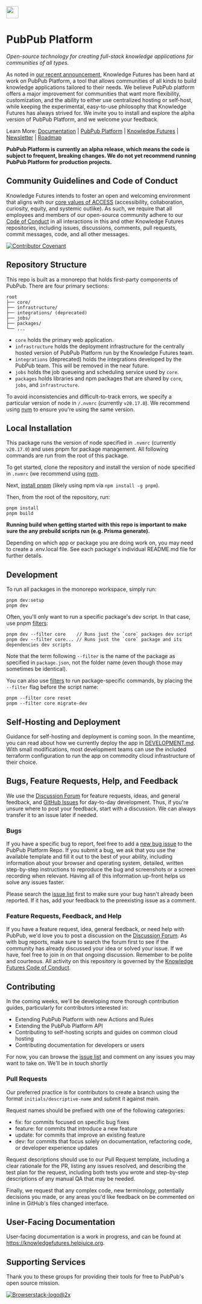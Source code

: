 <img src="./core/app/icon.svg" width="32px">

# PubPub Platform

_Open-source technology for creating full-stack knowledge applications for communities of all types._

As noted in [our recent announcement](https://www.knowledgefutures.org/updates/pubpub-platform/), Knowledge Futures has been hard at work on PubPub Platform, a tool that allows communities of all kinds to build knowledge applications tailored to their needs. We believe PubPub platform offers a major improvement for communities that want more flexibility, customization, and the ability to either use centralized hosting or self-host, while keeping the experimental, easy-to-use philosophy that Knowledge Futures has always strived for. We invite you to install and explore the alpha version of PubPub Platform, and we welcome your feedback.

Learn More:
[Documentation](https://knowledgefutures.helpjuice.com) | [PubPub Platform](https://knowledgefutures.org/pubpub) | [Knowledge Futures](https://www.knowledgefutures.org/) | [Newsletter](https://pubpub.us5.list-manage.com/subscribe?u=9b9b78707f3dd62d0d47ec03d&id=be26e45660) | [Roadmap](https://github.com/orgs/pubpub/projects/46/views/1)

**PubPub Platform is currently an alpha release, which means the code is subject to frequent, breaking changes. We do not yet recommend running PubPub Platform for production projects.** 

## Community Guidelines and Code of Conduct
Knowledge Futures intends to foster an open and welcoming environment that aligns with our [core values of ACCESS](https://notes.knowledgefutures.org/pub/cqih29xa#our-values-access) (accessibility, collaboration, curiosity, equity, and systemic outlike). As such, we require that all employees and members of our open-source community adhere to our [Code of Conduct](https://github.com/knowledgefutures/general/blob/master/CODE_OF_CONDUCT.md) in all interactions in this and other Knowledge Futures repositories, including issues, discussions, comments, pull requests, commit messages, code, and all other messages.

[![Contributor Covenant](https://img.shields.io/badge/Contributor%20Covenant-v2.0%20adopted-ff69b4.svg)](https://github.com/knowledgefutures/general/blob/master/CODE_OF_CONDUCT.md)

## Repository Structure
This repo is built as a monorepo that holds first-party components of PubPub. There are four primary sections:

```
root
├── core/
├── infrastructure/ 
├── integrations/ (deprecated)
├── jobs/
├── packages/
└── ...
```

-   `core` holds the primary web application.
-   `infrastructure` holds the deployment infrastructure for the centrally hosted version of PubPub Platform run by the Knowledge Futures team.
-   `integrations` (deprecated) holds the integrations developed by the PubPub team. This will be removed in the near future.
-   `jobs` holds the job queueing and scheduling service used by `core`.
-   `packages` holds libraries and npm packages that are shared by `core`, `jobs`, and `infrastructure`.

To avoid inconsistencies and difficult-to-track errors, we specify a particular version of node in `/.nvmrc` (currently `v20.17.0`). We recommend using [nvm](https://github.com/nvm-sh/nvm) to ensure you're using the same version.

## Local Installation
This package runs the version of node specified in `.nvmrc` (currently `v20.17.0`) and uses pnpm for package management. All following commands are run from the root of this package.

To get started, clone the repository and install the version of node specified in `.nvmrc` (we recommend using [nvm](https://github.com/nvm-sh/nvm).

Next, [install pnpm](https://pnpm.io/installation) (likely using npm via `npm install -g pnpm`).

Then, from the root of the repository, run:

```
pnpm install
pnpm build
```

**Running build when getting started with this repo is important to make sure the any prebuild scripts run (e.g. Prisma generate).**

Depending on which app or package you are doing work on, you may need to create a .env.local file. See each package's individual README.md file for further details.

## Development
To run all packages in the monorepo workspace, simply run:

```
pnpm dev:setup
pnpm dev
```

Often, you'll only want to run a specific package's dev script. In that case, use pnpm [filters](https://pnpm.io/filtering):

```
pnpm dev --filter core    // Runs just the `core` packages dev script
pnpm dev --filter core... // Runs just the `core` package and its dependencies dev scripts
```

Note that the term following `--filter` is the name of the package as specified in `package.json`, not the folder name (even though those may sometimes be identical).

You can also use [filters](https://pnpm.io/filtering) to run package-specific commands, by placing the `--filter` flag before the script name:

```
pnpm --filter core reset
pnpm --filter core migrate-dev
```

## Self-Hosting and Deployment
Guidance for self-hosting and deployment is coming soon. In the meantime, you can read about how we currently deploy the app in [DEVELOPMENT.md](https://github.com/pubpub/platform/blob/main/development.md). With small modifications, most development teams can use the included terraform configuration to run the app on commodity cloud infrastructure of their choice.

## Bugs, Feature Requests, Help, and Feedback
We use the [Discussion Forum](https://github.com/pubpub/platform/discussions) for feature requests, ideas, and general feedback, and [GitHub Issues](https://github.com/pubpub/platform/issues/) for day-to-day development. Thus, if you're unsure where to post your feedback, start with a discussion. We can always transfer it to an issue later if needed.

### Bugs
If you have a specific bug to report, feel free to add a [new bug issue](https://github.com/pubpub/platform/issues/new?assignees=&labels=bug&projects=&template=bug-issue.md&title=) to the PubPub Platform Repo. If you submit a bug, we ask that you use the available template and fill it out to the best of your ability, including information about your browser and operating system, detailed, written step-by-step instructions to reproduce the bug and screenshots or a screen recording when relevant. Having all of this information up-front helps us solve any issues faster.

Please search the [issue list](https://github.com/pubpub/platform/issues) first to make sure your bug hasn't already been reported. If it has, add your feedback to the preexisting issue as a comment.

### Feature Requests, Feedback, and Help
If you have a feature request, idea, general feedback, or need help with PubPub, we'd love you to post a discussion on the [Discussion Forum](https://github.com/pubpub/platform/discussions). As with bug reports, make sure to search the forum first to see if the community has already discussed your idea or solved your issue. If we have, feel free to join in on that ongoing discussion. Remember to be polite and courteous. All activity on this repository is governed by the [Knowledge Futures Code of Conduct](https://github.com/knowledgefutures/general/blob/master/CODE_OF_CONDUCT.md).

## Contributing
In the coming weeks, we'll be developing more thorough contribution guides, particularly for contributors interested in:
- Extending PubPub Platform with new Actions and Rules
- Extending the PubPub Platform API
- Contributing to self-hosting scripts and guides on common cloud hosting
- Contributing documentation for developers or users

For now, you can browse the [issue list](https://github.com/pubpub/platform/issues) and comment on any issues you may want
to take on. We'll be in touch shortly 

### Pull Requests
Our preferred practice is for contributors to create a branch using the format `initials/descriptive-name` and submit it against main.

Request names should be prefixed with one of the following categories:

- fix: for commits focused on specific bug fixes
- feature: for commits that introduce a new feature
- update: for commits that improve an existing feature
- dev: for commits that focus solely on documentation, refactoring code, or developer experience updates

Request descriptions should use to our Pull Request template, including a clear rationale for the PR, listing any issues resolved, and describing the test plan for the request, including both tests you wrote and step-by-step descriptions of any manual QA that may be needed.

Finally, we request that any complex code, new terminology, potentially decisions you made, or any areas you'd like feedback on be commented on inline in GitHub's files changed interface.

## User-Facing Documentation
User-facing documentation is a work in progress, and can be found at https://knowledgefutures.helpjuice.org. 

## Supporting Services
Thank you to these groups for providing their tools for free to PubPub's open source mission.

[![Browserstack-logo@2x](https://user-images.githubusercontent.com/1000455/64237395-318a4c80-cef4-11e9-8b78-98ed3ec58ce3.png)](https://www.browserstack.com/)
